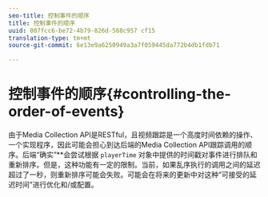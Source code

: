 ```yaml
---
seo-title: 控制事件的顺序
title: 控制事件的顺序
uuid: 007fcc6-be72-4b79-826d-588c957 cf15
translation-type: tm+mt
source-git-commit: 6e13e9a6250949a3a7f059445da772b4db1fdb71

---
```



# 控制事件的顺序{#controlling-the-order-of-events}

由于Media Collection API是RESTful，且视频跟踪是一个高度时间依赖的操作、一个实现程序，因此可能会担心到达后端的Media Collection API跟踪调用的顺序。后端“确实”**&#x200B;会尝试根据 `playerTime` 对象中提供的时间戳对事件进行排队和重新排序。但是，这种功能有一定的限制。当前，如果乱序执行的调用之间的延迟超过了一秒，则重新排序可能会失败。可能会在将来的更新中对这种“可接受的延迟时间”进行优化和/或配置。
